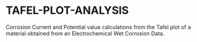 # TAFEL-PLOT-ANALYSIS
Corrosion Current and Potential value calculations from the Tafel plot of a material obtained from an Electrochemical Wet Corrosion Data.
